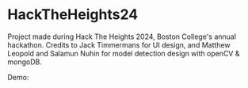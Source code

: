 # HackTheHeights24
Project made during Hack The Heights 2024, Boston College's annual hackathon. Credits to Jack Timmermans for UI design, and Matthew Leopold and Salamun Nuhin for model detection design with openCV & mongoDB.

Demo:




